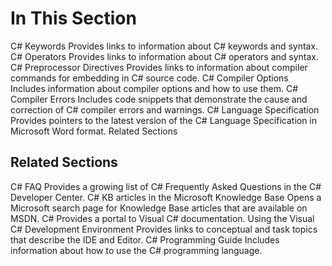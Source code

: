 # In This Section

C# Keywords Provides links to information about C# keywords and syntax. C# Operators Provides links to information about C# operators and syntax. C# Preprocessor Directives Provides links to information about compiler commands for embedding in C# source code. C# Compiler Options Includes information about compiler options and how to use them. C# Compiler Errors Includes code snippets that demonstrate the cause and correction of C# compiler errors and warnings. C# Language Specification Provides pointers to the latest version of the C# Language Specification in Microsoft Word format.
Related Sections

## Related Sections
C# FAQ Provides a growing list of C# Frequently Asked Questions in the C# Developer Center. C# KB articles in the Microsoft Knowledge Base Opens a Microsoft search page for Knowledge Base articles that are available on MSDN. C# Provides a portal to Visual C# documentation. Using the Visual C# Development Environment Provides links to conceptual and task topics that describe the IDE and Editor. C# Programming Guide Includes information about how to use the C# programming language.
